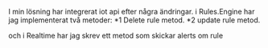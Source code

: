 I min lösning har integrerat iot api efter några ändringar.
i Rules.Engine har jag implementerat två metoder:
*1  Delete rule metod.
*2  update rule metod.

och i Realtime har jag skrev ett metod som skickar alerts om rule 